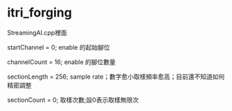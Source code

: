 # itri_forging

StreamingAI.cpp裡面

startChannel = 0;    enable 的起始腳位

channelCount = 16;   enable 的腳位數量

sectionLength = 256;    sample rate；數字愈小取樣頻率愈高；目前還不知道如何精密調整

sectionCount = 0;	取樣次數;設0表示取樣無限次
